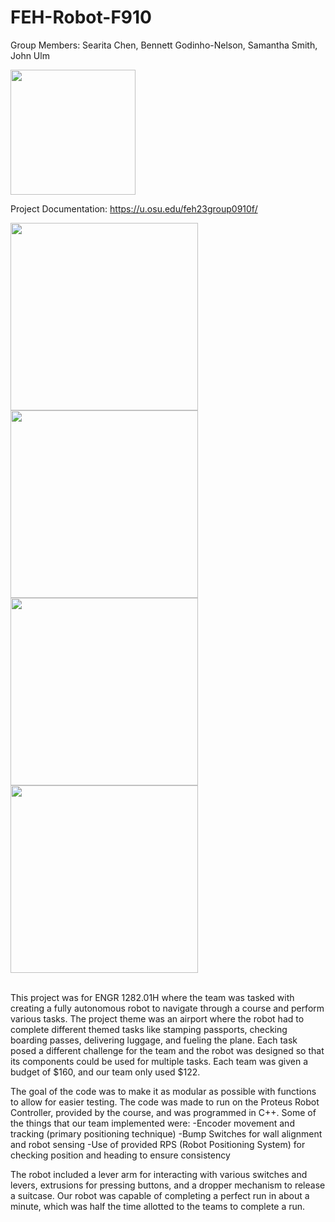 # FEH-Robot-F910
Group Members: Searita Chen, Bennett Godinho-Nelson, Samantha Smith, John Ulm

<img src="https://imgur.com/SEk4RTQ.jpg" width="200" />

Project Documentation: https://u.osu.edu/feh23group0910f/
<div >
  <img src="https://imgur.com/ErTLhjk.jpg" height="300" />
  <img src="https://imgur.com/PYZPg5o.jpg" height="300" />
  <img src="https://imgur.com/UN88Ius.jpg" height="300" />
  <img src="https://imgur.com/ZPSSFtw.gif" height="300" />

</div>
<br>
<p>
This project was for ENGR 1282.01H where the team was tasked with creating a fully autonomous robot to navigate through a course and perform various tasks. The project theme was an airport where the robot had to complete different themed tasks like stamping passports, checking boarding passes, delivering luggage, and fueling the plane. Each task posed a different challenge for the team and the robot was designed so that its components could be used for multiple tasks. Each team was given a budget of $160, and our team only used $122.


The goal of the code was to make it as modular as possible with functions to allow for easier testing. The code was made to run on the Proteus Robot Controller, provided by the course, and was programmed in C++.
Some of the things that our team implemented were:
-Encoder movement and tracking (primary positioning technique)
-Bump Switches for wall alignment and robot sensing
-Use of provided RPS (Robot Positioning System) for checking position and heading to ensure consistency 


The robot included a lever arm for interacting with various switches and levers, extrusions for pressing buttons, and a dropper mechanism to release a suitcase. Our robot was capable of completing a perfect run in about a minute, which was half the time allotted to the teams to complete a run.
</p>
